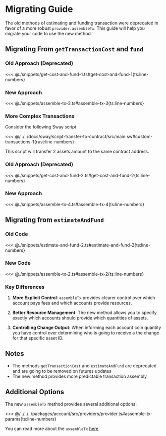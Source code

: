 # Migrating Guide

The old methods of estimating and funding transaction were deprecated in favor of a more robust `provider.assembleTx`. This guide will help you migrate your code to use the new method.

## Migrating From `getTransactionCost` and `fund`

### Old Approach (Deprecated)

<<< @./snippets/get-cost-and-fund-1.ts#get-cost-and-fund-1{ts:line-numbers}

### New Approach

<<< @./snippets/assemble-tx-3.ts#assemble-tx-3{ts:line-numbers}

### More Complex Transactions

Consider the following Sway script

<<< @/../../docs/sway/script-transfer-to-contract/src/main.sw#custom-transactions-1{rust:line-numbers}

This script will transfer 2 assets amount to the same contract address.

### Old Approach (Deprecated)

<<< @./snippets/get-cost-and-fund-2.ts#get-cost-and-fund-2{ts:line-numbers}

### New Approach

<<< @./snippets/assemble-tx-4.ts#assemble-tx-4{ts:line-numbers}

## Migrating from `estimateAndFund`

### Old Code

<<< @./snippets/estimate-and-fund-2.ts#estimate-and-fund-2{ts:line-numbers}

### New Code

<<< @./snippets/assemble-tx-2.ts#assemble-tx-2{ts:line-numbers}

### Key Differences

1. **More Explicit Control**: `assembleTx` provides clearer control over which account pays fees and which accounts provide resources.

2. **Better Resource Management**: The new method allows you to specify exactly which accounts should provide which quantities of assets.

3. **Controlling Change Output**: When informing each account coin quantity you have control over determining who is going to receive a the change for that specific asset ID.

## Notes

- The methods `getTransactionCost` and `estimateAndFund` are deprecated and are going to be removed on futures updates
- The new method provides more predictable transaction assembly

## Additional Options

The new `assembleTx` method provides several additional options:

<<< @/../../../packages/account/src/providers/provider.ts#assemble-tx-params{ts:line-numbers}

You can read more about the `assembleTx` [here](./index.md).
